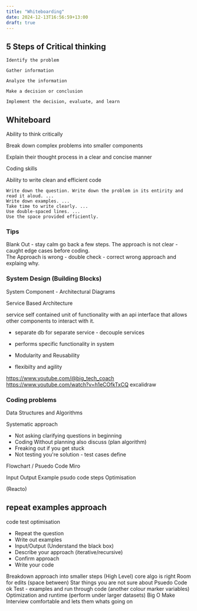 ```yaml
---
title: "Whiteboarding"
date: 2024-12-13T16:56:59+13:00
draft: true
---
```


## 5 Steps of Critical thinking

```
Identify the problem

Gather information

Analyze the information

Make a decision or conclusion

Implement the decision, evaluate, and learn
```

## Whiteboard

Ability to think critically 

Break down complex problems into smaller components 

Explain their thought process in a clear and concise manner

Coding skills 

Ability to write clean and efficient code

```
Write down the question. Write down the problem in its entirity and read it aloud. ...
Write down examples. ...
Take time to write clearly. ...
Use double-spaced lines. ...
Use the space provided efficiently.
```

### Tips

Blank Out - stay calm go back a few steps. 
The approach is not clear - caught edge cases before coding.   
The Approach is wrong - double check - correct wrong approach and explaing why.

### System Design (Building Blocks)

System Component - Architectural Diagrams

Service Based Architecture

service self contained unit of functionality with an api interface that allows
other components to interact with it. 

- separate db for separate service - decouple services 

- performs specific functionality in system
- Modularity and Reusability
- flexibilty and agility

https://www.youtube.com/@big_tech_coach
https://www.youtube.com/watch?v=h1eCOfkTxCQ
excalidraw


### Coding problems 
Data Structures and Algorithms 

Systematic approach  

- Not asking clarifying questions in beginning
- Coding Without planning also discuss (plan algorithm)
- Freaking out if you get stuck 
- Not testing you're solution  - test cases define  

Flowchart / Psuedo Code
Miro

Input 
Output 
Example psudo code steps 
Optimisation 

(Reacto)

repeat
examples
approach
-----------------
code
test
optimisation

* Repeat the question
* Write out examples 
* Input/Output (Understand the black box)
* Describe your approach
(iterative/recursive)
* Confirm approach
* Write your code

Breakdown approach into smaller steps (High Level) core algo is right 
Room for edits (space between)
Star things you are not sure about
Psuedo Code ok 
Test - examples and run through code (another colour marker variables)
Optimization and runtime (perform under larger datasets) Big O 
Make Interview comfortable and lets them whats going on 
